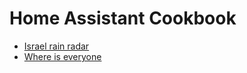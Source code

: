 # Home Assistant Cookbook

- [Israel rain radar](israel_rain_radar/README.md)
- [Where is everyone](where_is_everyone/README.md)
